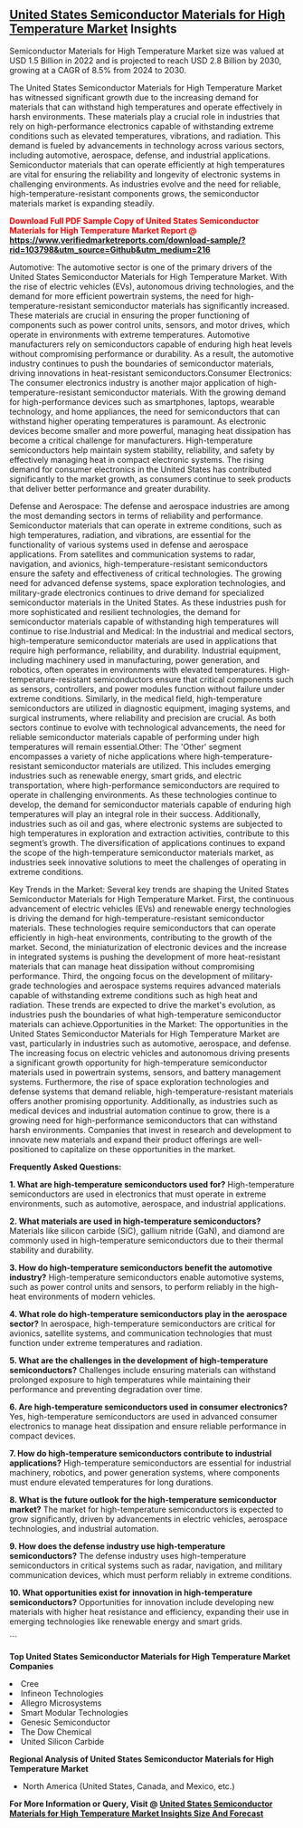 <h2><a href="https://www.verifiedmarketreports.com/download-sample/?rid=103798&amp;utm_source=Github&amp;utm_medium=216" target="_blank">United States Semiconductor Materials for High Temperature Market</a> Insights</h2><p>Semiconductor Materials for High Temperature Market size was valued at USD 1.5 Billion in 2022 and is projected to reach USD 2.8 Billion by 2030, growing at a CAGR of 8.5% from 2024 to 2030.</p><p><p>The United States Semiconductor Materials for High Temperature Market has witnessed significant growth due to the increasing demand for materials that can withstand high temperatures and operate effectively in harsh environments. These materials play a crucial role in industries that rely on high-performance electronics capable of withstanding extreme conditions such as elevated temperatures, vibrations, and radiation. This demand is fueled by advancements in technology across various sectors, including automotive, aerospace, defense, and industrial applications. Semiconductor materials that can operate efficiently at high temperatures are vital for ensuring the reliability and longevity of electronic systems in challenging environments. As industries evolve and the need for reliable, high-temperature-resistant components grows, the semiconductor materials market is expanding steadily. <b><p><span class=""><span style="color: #ff0000;"><strong>Download Full PDF Sample Copy of United States Semiconductor Materials for High Temperature Market Report</strong> @ </span><a href="https://www.verifiedmarketreports.com/download-sample/?rid=103798&amp;utm_source=Github&amp;utm_medium=216" target="_blank">https://www.verifiedmarketreports.com/download-sample/?rid=103798&amp;utm_source=Github&amp;utm_medium=216</a></span></p></b> </p><p>Automotive: The automotive sector is one of the primary drivers of the United States Semiconductor Materials for High Temperature Market. With the rise of electric vehicles (EVs), autonomous driving technologies, and the demand for more efficient powertrain systems, the need for high-temperature-resistant semiconductor materials has significantly increased. These materials are crucial in ensuring the proper functioning of components such as power control units, sensors, and motor drives, which operate in environments with extreme temperatures. Automotive manufacturers rely on semiconductors capable of enduring high heat levels without compromising performance or durability. As a result, the automotive industry continues to push the boundaries of semiconductor materials, driving innovations in heat-resistant semiconductors.Consumer Electronics: The consumer electronics industry is another major application of high-temperature-resistant semiconductor materials. With the growing demand for high-performance devices such as smartphones, laptops, wearable technology, and home appliances, the need for semiconductors that can withstand higher operating temperatures is paramount. As electronic devices become smaller and more powerful, managing heat dissipation has become a critical challenge for manufacturers. High-temperature semiconductors help maintain system stability, reliability, and safety by effectively managing heat in compact electronic systems. The rising demand for consumer electronics in the United States has contributed significantly to the market growth, as consumers continue to seek products that deliver better performance and greater durability.<p>Defense and Aerospace: The defense and aerospace industries are among the most demanding sectors in terms of reliability and performance. Semiconductor materials that can operate in extreme conditions, such as high temperatures, radiation, and vibrations, are essential for the functionality of various systems used in defense and aerospace applications. From satellites and communication systems to radar, navigation, and avionics, high-temperature-resistant semiconductors ensure the safety and effectiveness of critical technologies. The growing need for advanced defense systems, space exploration technologies, and military-grade electronics continues to drive demand for specialized semiconductor materials in the United States. As these industries push for more sophisticated and resilient technologies, the demand for semiconductor materials capable of withstanding high temperatures will continue to rise.Industrial and Medical: In the industrial and medical sectors, high-temperature semiconductor materials are used in applications that require high performance, reliability, and durability. Industrial equipment, including machinery used in manufacturing, power generation, and robotics, often operates in environments with elevated temperatures. High-temperature-resistant semiconductors ensure that critical components such as sensors, controllers, and power modules function without failure under extreme conditions. Similarly, in the medical field, high-temperature semiconductors are utilized in diagnostic equipment, imaging systems, and surgical instruments, where reliability and precision are crucial. As both sectors continue to evolve with technological advancements, the need for reliable semiconductor materials capable of performing under high temperatures will remain essential.Other: The 'Other' segment encompasses a variety of niche applications where high-temperature-resistant semiconductor materials are utilized. This includes emerging industries such as renewable energy, smart grids, and electric transportation, where high-performance semiconductors are required to operate in challenging environments. As these technologies continue to develop, the demand for semiconductor materials capable of enduring high temperatures will play an integral role in their success. Additionally, industries such as oil and gas, where electronic systems are subjected to high temperatures in exploration and extraction activities, contribute to this segment’s growth. The diversification of applications continues to expand the scope of the high-temperature semiconductor materials market, as industries seek innovative solutions to meet the challenges of operating in extreme conditions.<p>Key Trends in the Market: Several key trends are shaping the United States Semiconductor Materials for High Temperature Market. First, the continuous advancement of electric vehicles (EVs) and renewable energy technologies is driving the demand for high-temperature-resistant semiconductor materials. These technologies require semiconductors that can operate efficiently in high-heat environments, contributing to the growth of the market. Second, the miniaturization of electronic devices and the increase in integrated systems is pushing the development of more heat-resistant materials that can manage heat dissipation without compromising performance. Third, the ongoing focus on the development of military-grade technologies and aerospace systems requires advanced materials capable of withstanding extreme conditions such as high heat and radiation. These trends are expected to drive the market's evolution, as industries push the boundaries of what high-temperature semiconductor materials can achieve.Opportunities in the Market: The opportunities in the United States Semiconductor Materials for High Temperature Market are vast, particularly in industries such as automotive, aerospace, and defense. The increasing focus on electric vehicles and autonomous driving presents a significant growth opportunity for high-temperature semiconductor materials used in powertrain systems, sensors, and battery management systems. Furthermore, the rise of space exploration technologies and defense systems that demand reliable, high-temperature-resistant materials offers another promising opportunity. Additionally, as industries such as medical devices and industrial automation continue to grow, there is a growing need for high-performance semiconductors that can withstand harsh environments. Companies that invest in research and development to innovate new materials and expand their product offerings are well-positioned to capitalize on these opportunities in the market.<p><b>Frequently Asked Questions:</b></p><p><b>1. What are high-temperature semiconductors used for?</b> High-temperature semiconductors are used in electronics that must operate in extreme environments, such as automotive, aerospace, and industrial applications.</p><p><b>2. What materials are used in high-temperature semiconductors?</b> Materials like silicon carbide (SiC), gallium nitride (GaN), and diamond are commonly used in high-temperature semiconductors due to their thermal stability and durability.</p><p><b>3. How do high-temperature semiconductors benefit the automotive industry?</b> High-temperature semiconductors enable automotive systems, such as power control units and sensors, to perform reliably in the high-heat environments of modern vehicles.</p><p><b>4. What role do high-temperature semiconductors play in the aerospace sector?</b> In aerospace, high-temperature semiconductors are critical for avionics, satellite systems, and communication technologies that must function under extreme temperatures and radiation.</p><p><b>5. What are the challenges in the development of high-temperature semiconductors?</b> Challenges include ensuring materials can withstand prolonged exposure to high temperatures while maintaining their performance and preventing degradation over time.</p><p><b>6. Are high-temperature semiconductors used in consumer electronics?</b> Yes, high-temperature semiconductors are used in advanced consumer electronics to manage heat dissipation and ensure reliable performance in compact devices.</p><p><b>7. How do high-temperature semiconductors contribute to industrial applications?</b> High-temperature semiconductors are essential for industrial machinery, robotics, and power generation systems, where components must endure elevated temperatures for long durations.</p><p><b>8. What is the future outlook for the high-temperature semiconductor market?</b> The market for high-temperature semiconductors is expected to grow significantly, driven by advancements in electric vehicles, aerospace technologies, and industrial automation.</p><p><b>9. How does the defense industry use high-temperature semiconductors?</b> The defense industry uses high-temperature semiconductors in critical systems such as radar, navigation, and military communication devices, which must perform reliably in extreme conditions.</p><p><b>10. What opportunities exist for innovation in high-temperature semiconductors?</b> Opportunities for innovation include developing new materials with higher heat resistance and efficiency, expanding their use in emerging technologies like renewable energy and smart grids.</p>```</p><p><strong>Top United States Semiconductor Materials for High Temperature Market Companies</strong></p><div data-test-id=""><p><li>Cree</li><li> Infineon Technologies</li><li> Allegro Microsystems</li><li> Smart Modular Technologies</li><li> Genesic Semiconductor</li><li> The Dow Chemical</li><li> United Silicon Carbide</li></p><div><strong>Regional Analysis of&nbsp;United States Semiconductor Materials for High Temperature Market</strong></div><ul><li dir="ltr"><p dir="ltr">North America&nbsp;(United States, Canada, and Mexico, etc.)</p></li></ul><p><strong>For More Information or Query, Visit @&nbsp;</strong><strong><a href="https://www.verifiedmarketreports.com/product/global-semiconductor-materials-for-high-temperature-market-growth-2019-2024/?utm_source=Github&amp;utm_medium=216" target="_blank">United States Semiconductor Materials for High Temperature Market Insights Size And Forecast</a></strong></p></div>
